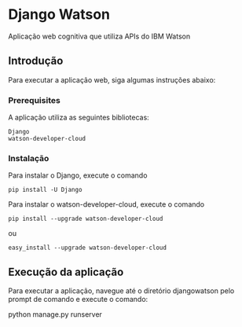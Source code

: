 # Django Watson
Aplicação web cognitiva que utiliza APIs do IBM Watson

## Introdução

Para executar a aplicação web, siga algumas instruções abaixo:

### Prerequisites

A aplicação utiliza as seguintes bibliotecas:

```
Django
watson-developer-cloud
```

### Instalação

Para instalar o Django, execute o comando

```
pip install -U Django
```

Para instalar o watson-developer-cloud, execute o comando

```
pip install --upgrade watson-developer-cloud
```

ou

```
easy_install --upgrade watson-developer-cloud
```


## Execução da aplicação
Para executar a aplicação, navegue até o diretório djangowatson pelo prompt de comando e execute o comando:

python manage.py runserver
